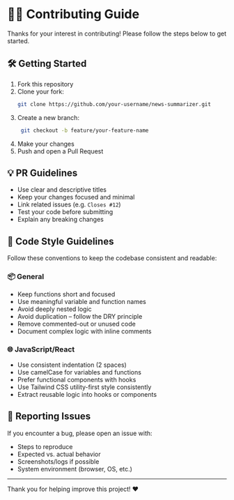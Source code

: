 # 🙋‍♀️ Contributing Guide

Thanks for your interest in contributing! Please follow the steps below to get started.

## 🛠️ Getting Started
1. Fork this repository
2. Clone your fork:
   ```bash
   git clone https://github.com/your-username/news-summarizer.git
3. Create a new branch:
   ```bash
    git checkout -b feature/your-feature-name
4. Make your changes
5. Push and open a Pull Request

## 💡 PR Guidelines

- Use clear and descriptive titles
- Keep your changes focused and minimal
- Link related issues (e.g. `Closes #12`)
- Test your code before submitting
- Explain any breaking changes

## 🧹 Code Style Guidelines
Follow these conventions to keep the codebase consistent and readable:

### 📦 General
  - Keep functions short and focused
  - Use meaningful variable and function names
  - Avoid deeply nested logic
  - Avoid duplication – follow the DRY principle
  - Remove commented-out or unused code
  - Document complex logic with inline comments

### 🌐 JavaScript/React
  - Use consistent indentation (2 spaces)
  - Use camelCase for variables and functions
  - Prefer functional components with hooks
  - Use Tailwind CSS utility-first style consistently
  - Extract reusable logic into hooks or components


## 🐛 Reporting Issues

If you encounter a bug, please open an issue with:

- Steps to reproduce
- Expected vs. actual behavior
- Screenshots/logs if possible
- System environment (browser, OS, etc.)

---

Thank you for helping improve this project! ❤️
